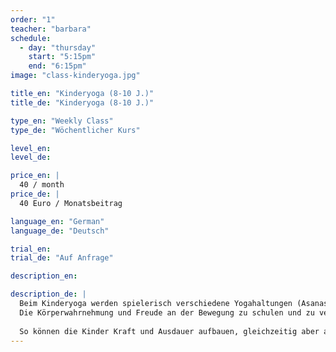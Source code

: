 ```yaml
---
order: "1"
teacher: "barbara"
schedule:
  - day: "thursday"
    start: "5:15pm"
    end: "6:15pm"
image: "class-kinderyoga.jpg"

title_en: "Kinderyoga (8-10 J.)"
title_de: "Kinderyoga (8-10 J.)"

type_en: "Weekly Class"
type_de: "Wöchentlicher Kurs"

level_en:
level_de:

price_en: |
  40 / month
price_de: |
  40 Euro / Monatsbeitrag  

language_en: "German"
language_de: "Deutsch"

trial_en:
trial_de: "Auf Anfrage"

description_en:

description_de: |
  Beim Kinderyoga werden spielerisch verschiedene Yogahaltungen (Asanas) erlernt und durch Phantasiegeschichten und tänzerische Elemente in einen Bewegungsfluss gebracht.
  Die Körperwahrnehmung und Freude an der Bewegung zu schulen und zu vertiefen steht im Zentrum der Stunden: Durch Bewegungsspiele wird die Aufmerksamkeit für sich selbst und den eigenen Körper, aber auch für die Anderen entwickelt. Einfache Atem- und Konzentrationsübungen sowie Entspannungsmethoden sind ebenfalls Teil der Stunde.
  
  So können die Kinder Kraft und Ausdauer aufbauen, gleichzeitig aber auch loslassen und zur Ruhe kommen.
---
```

